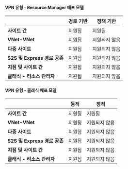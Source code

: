 #### VPN 유형 - Resource Manager 배포 모델
|  | **경로 기반** | **정책 기반** |
| --- | --- | --- |
| **사이트 간** |지원됨 |지원됨 |
| **VNet-VNet** |지원됨 |지원되지 않음 |
| **다중 사이트** |지원됨 |지원되지 않음 |
| **S2S 및 Express 경로 공존** |지원됨 |지원되지 않음 |
| **지점 및 사이트 간** |지원됨 |지원되지 않음 |
| **클래식 - 리소스 관리자** |지원됨 |지원되지 않음 |

#### VPN 유형 - 클래식 배포 모델
|  | **동적** | **정적** |
| --- | --- | --- |
| **사이트 간** |지원됨 |지원됨 |
| **VNet-VNet** |지원됨 |지원되지 않음 |
| **다중 사이트** |지원됨 |지원되지 않음 |
| **S2S 및 Express 경로 공존** |지원됨 |지원되지 않음 |
| **지점 및 사이트 간** |지원됨 |지원되지 않음 |
| **클래식 - 리소스 관리자** |지원됨 |지원되지 않음 |

<!---HONumber=AcomDC_0907_2016-->